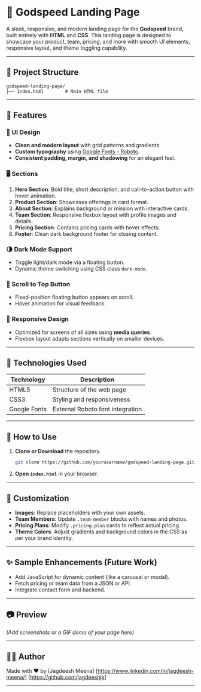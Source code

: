 # 🚀 Godspeed Landing Page

A sleek, responsive, and modern landing page for the **Godspeed** brand, built entirely with **HTML** and **CSS**. This landing page is designed to showcase your product, team, pricing, and more with smooth UI elements, responsive layout, and theme toggling capability.

---

## 📁 Project Structure

```
godspeed-landing-page/
├── index.html        # Main HTML file
```

---

## 🌟 Features

### 🎨 UI Design

* **Clean and modern layout** with grid patterns and gradients.
* **Custom typography** using [Google Fonts - Roboto](https://fonts.google.com/specimen/Roboto).
* **Consistent padding, margin, and shadowing** for an elegant feel.

### 🖥️ Sections

1. **Hero Section**: Bold title, short description, and call-to-action button with hover animation.
2. **Product Section**: Showcases offerings in card format.
3. **About Section**: Explains background or mission with interactive cards.
4. **Team Section**: Responsive flexbox layout with profile images and details.
5. **Pricing Section**: Contains pricing cards with hover effects.
6. **Footer**: Clean dark background footer for closing content.

### 🌗 Dark Mode Support

* Toggle light/dark mode via a floating button.
* Dynamic theme switching using CSS class `dark-mode`.

### 🔼 Scroll to Top Button

* Fixed-position floating button appears on scroll.
* Hover animation for visual feedback.

### 📱 Responsive Design

* Optimized for screens of all sizes using **media queries**.
* Flexbox layout adapts sections vertically on smaller devices.

---

## 🧪 Technologies Used

| Technology   | Description                      |
| ------------ | -------------------------------- |
| HTML5        | Structure of the web page        |
| CSS3         | Styling and responsiveness       |
| Google Fonts | External Roboto font integration |

---

## 🔧 How to Use

1. **Clone or Download** the repository.

   ```bash
   git clone https://github.com/yourusername/godspeed-landing-page.git
   ```
2. **Open `index.html`** in your browser.

---

## 📌 Customization

* **Images**: Replace placeholders with your own assets.
* **Team Members**: Update `.team-member` blocks with names and photos.
* **Pricing Plans**: Modify `.pricing-plan` cards to reflect actual pricing.
* **Theme Colors**: Adjust gradients and background colors in the CSS as per your brand identity.

---

## ✨ Sample Enhancements (Future Work)

* Add JavaScript for dynamic content (like a carousel or modal).
* Fetch pricing or team data from a JSON or API.
* Integrate contact form and backend.

---

## 📷 Preview

*(Add screenshots or a GIF demo of your page here)*

---

## 🧑‍💻 Author

Made with ❤️ by \[Jagdeesh Meena]
\[https://www.linkedin.com/in/jagdeesh-meena/]
\[https://github.com/jagdeeshjk]

---
